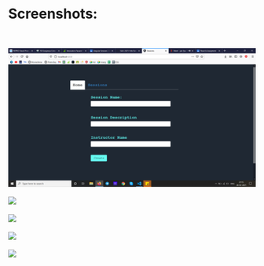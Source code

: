 <h1> <br> Screenshots:<br> <br></h1>
<img src="../images/1.png"> </img> <br> <br>
<img src="./images/2.png"> </img> <br><br>
<img src="./images/3.png"> </img><br><br>
<img src="./images/4.png"> </img><br><br>
<img src="./images/5.png"> </img><br><br>
